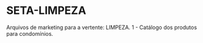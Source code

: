# SETA-LIMPEZA
Arquivos de marketing para a vertente:  LIMPEZA.
1 - Catálogo dos produtos para condomínios.
